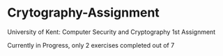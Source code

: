 # Crytography-Assignment
University of Kent: Computer Security and Cryptography 1st Assignment

Currently in Progress, only 2 exercises completed out of 7
